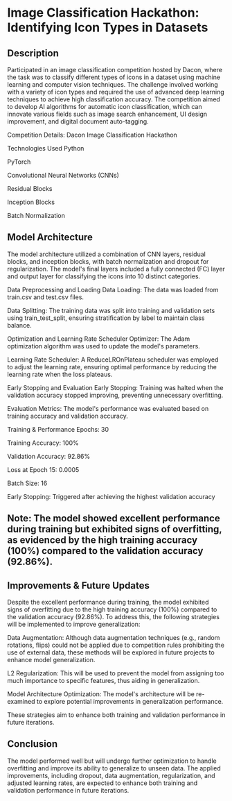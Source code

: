 # Image Classification Hackathon: Identifying Icon Types in Datasets
## Description
Participated in an image classification competition hosted by Dacon, where the task was to classify different types of icons in a dataset using machine learning and computer vision techniques. The challenge involved working with a variety of icon types and required the use of advanced deep learning techniques to achieve high classification accuracy. The competition aimed to develop AI algorithms for automatic icon classification, which can innovate various fields such as image search enhancement, UI design improvement, and digital document auto-tagging.

Competition Details: Dacon Image Classification Hackathon

Technologies Used
Python

PyTorch

Convolutional Neural Networks (CNNs)

Residual Blocks

Inception Blocks

Batch Normalization

## Model Architecture
The model architecture utilized a combination of CNN layers, residual blocks, and inception blocks, with batch normalization and dropout for regularization. The model's final layers included a fully connected (FC) layer and output layer for classifying the icons into 10 distinct categories.

Data Preprocessing and Loading
Data Loading: The data was loaded from train.csv and test.csv files.

Data Splitting: The training data was split into training and validation sets using train_test_split, ensuring stratification by label to maintain class balance.

Optimization and Learning Rate Scheduler
Optimizer: The Adam optimization algorithm was used to update the model's parameters.

Learning Rate Scheduler: A ReduceLROnPlateau scheduler was employed to adjust the learning rate, ensuring optimal performance by reducing the learning rate when the loss plateaus.

Early Stopping and Evaluation
Early Stopping: Training was halted when the validation accuracy stopped improving, preventing unnecessary overfitting.

Evaluation Metrics: The model's performance was evaluated based on training accuracy and validation accuracy.

Training & Performance
Epochs: 30

Training Accuracy: 100%

Validation Accuracy: 92.86%

Loss at Epoch 15: 0.0005

Batch Size: 16

Early Stopping: Triggered after achieving the highest validation accuracy

## Note: The model showed excellent performance during training but exhibited signs of overfitting, as evidenced by the high training accuracy (100%) compared to the validation accuracy (92.86%).

## Improvements & Future Updates
Despite the excellent performance during training, the model exhibited signs of overfitting due to the high training accuracy (100%) compared to the validation accuracy (92.86%). To address this, the following strategies will be implemented to improve generalization:

Data Augmentation: Although data augmentation techniques (e.g., random rotations, flips) could not be applied due to competition rules prohibiting the use of external data, these methods will be explored in future projects to enhance model generalization.

L2 Regularization: This will be used to prevent the model from assigning too much importance to specific features, thus aiding in generalization.

Model Architecture Optimization: The model's architecture will be re-examined to explore potential improvements in generalization performance.

These strategies aim to enhance both training and validation performance in future iterations.

## Conclusion
The model performed well but will undergo further optimization to handle overfitting and improve its ability to generalize to unseen data. The applied improvements, including dropout, data augmentation, regularization, and adjusted learning rates, are expected to enhance both training and validation performance in future iterations.
